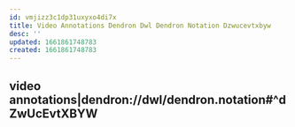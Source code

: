 ```yaml
---
id: vmjizz3c1dp31uxyxo4di7x
title: Video Annotations Dendron Dwl Dendron Notation Dzwucevtxbyw
desc: ''
updated: 1661861748783
created: 1661861748783
---
```

## video annotations|dendron://dwl/dendron.notation#^dZwUcEvtXBYW

